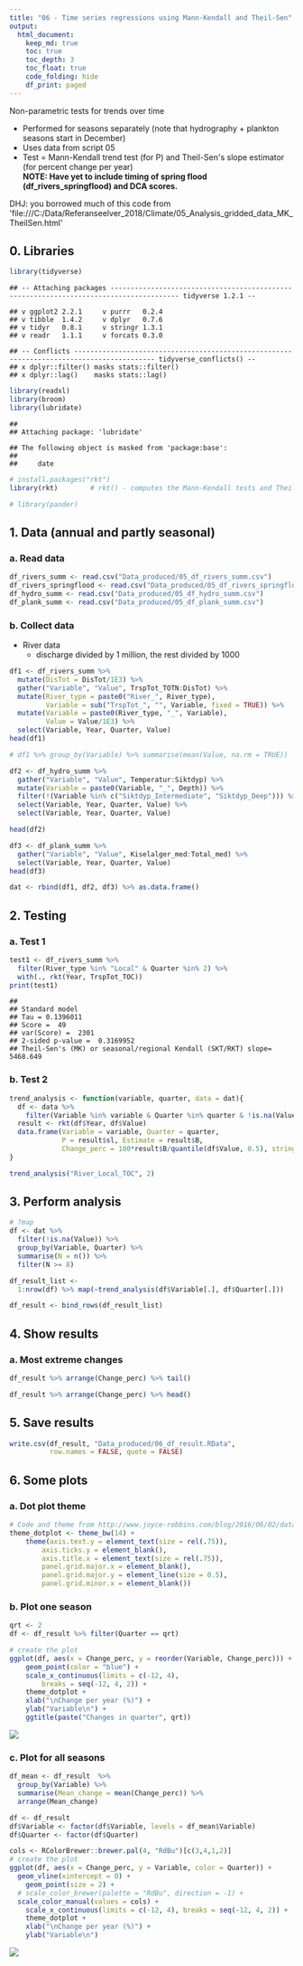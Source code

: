 ```yaml
---
title: "06 - Time series regressions using Mann-Kendall and Theil-Sen"
output: 
  html_document:
    keep_md: true
    toc: true
    toc_depth: 3
    toc_float: true
    code_folding: hide
    df_print: paged   
---
```


Non-parametric tests for trends over time  
* Performed for seasons separately (note that hydrography + plankton seasons start in December)  
* Uses data from script 05  
* Test = Mann-Kendall trend test (for P) and Theil-Sen's slope estimator (for percent change per year)   
__NOTE: Have yet to include timing of spring flood (df_rivers_springflood) and DCA scores.__
  

DHJ: you borrowed much of this code from   'file:///C:/Data/Referanseelver_2018/Climate/05_Analysis_gridded_data_MK_TheilSen.html'    



## 0. Libraries

```r
library(tidyverse)
```

```
## -- Attaching packages --------------------------------------------------------------------------------------- tidyverse 1.2.1 --
```

```
## v ggplot2 2.2.1     v purrr   0.2.4
## v tibble  1.4.2     v dplyr   0.7.6
## v tidyr   0.8.1     v stringr 1.3.1
## v readr   1.1.1     v forcats 0.3.0
```

```
## -- Conflicts ------------------------------------------------------------------------------------------ tidyverse_conflicts() --
## x dplyr::filter() masks stats::filter()
## x dplyr::lag()    masks stats::lag()
```

```r
library(readxl)
library(broom)
library(lubridate)
```

```
## 
## Attaching package: 'lubridate'
```

```
## The following object is masked from 'package:base':
## 
##     date
```

```r
# install.packages("rkt") 
library(rkt)        # rkt() - computes the Mann-Kendall tests and Theil-Sen's slope estimator

# library(pander)
```

## 1. Data (annual and partly seasonal)  
### a. Read data

```r
df_rivers_summ <- read.csv("Data_produced/05_df_rivers_summ.csv")
df_rivers_springflood <- read.csv("Data_produced/05_df_rivers_springflood.csv")
df_hydro_summ <- read.csv("Data_produced/05_df_hydro_summ.csv")
df_plank_summ <- read.csv("Data_produced/05_df_plank_summ.csv")
```

### b. Collect data  
* River data
    + discharge divided by 1 million, the rest divided by 1000

```r
df1 <- df_rivers_summ %>%
  mutate(DisTot = DisTot/1E3) %>%
  gather("Variable", "Value", TrspTot_TOTN:DisTot) %>%
  mutate(River_type = paste0("River_", River_type),
         Variable = sub("TrspTot_", "", Variable, fixed = TRUE)) %>%
  mutate(Variable = paste0(River_type, "_", Variable),
         Value = Value/1E3) %>%
  select(Variable, Year, Quarter, Value)
head(df1)
```

<div data-pagedtable="false">
  <script data-pagedtable-source type="application/json">
{"columns":[{"label":[""],"name":["_rn_"],"type":[""],"align":["left"]},{"label":["Variable"],"name":[1],"type":["chr"],"align":["left"]},{"label":["Year"],"name":[2],"type":["int"],"align":["right"]},{"label":["Quarter"],"name":[3],"type":["int"],"align":["right"]},{"label":["Value"],"name":[4],"type":["dbl"],"align":["right"]}],"data":[{"1":"River_Distant_TOTN","2":"1990","3":"1","4":"444.0407","_rn_":"1"},{"1":"River_Distant_TOTN","2":"1990","3":"2","4":"480.7027","_rn_":"2"},{"1":"River_Distant_TOTN","2":"1990","3":"3","4":"355.3202","_rn_":"3"},{"1":"River_Distant_TOTN","2":"1990","3":"4","4":"327.7417","_rn_":"4"},{"1":"River_Distant_TOTN","2":"1991","3":"1","4":"387.9025","_rn_":"5"},{"1":"River_Distant_TOTN","2":"1991","3":"2","4":"415.8960","_rn_":"6"}],"options":{"columns":{"min":{},"max":[10]},"rows":{"min":[10],"max":[10]},"pages":{}}}
  </script>
</div>

```r
# df1 %>% group_by(Variable) %>% summarise(mean(Value, na.rm = TRUE))

df2 <- df_hydro_summ %>%
  gather("Variable", "Value", Temperatur:Siktdyp) %>%
  mutate(Variable = paste0(Variable, "_", Depth)) %>%
  filter(!(Variable %in% c("Siktdyp_Intermediate", "Siktdyp_Deep"))) %>%
  select(Variable, Year, Quarter, Value) %>%
  select(Variable, Year, Quarter, Value)

head(df2)
```

<div data-pagedtable="false">
  <script data-pagedtable-source type="application/json">
{"columns":[{"label":[""],"name":["_rn_"],"type":[""],"align":["left"]},{"label":["Variable"],"name":[1],"type":["chr"],"align":["left"]},{"label":["Year"],"name":[2],"type":["int"],"align":["right"]},{"label":["Quarter"],"name":[3],"type":["int"],"align":["right"]},{"label":["Value"],"name":[4],"type":["dbl"],"align":["right"]}],"data":[{"1":"Temperatur_Deep","2":"1990","3":"1","4":"6.827000","_rn_":"1"},{"1":"Temperatur_Intermediate","2":"1990","3":"1","4":"6.507000","_rn_":"2"},{"1":"Temperatur_Surface","2":"1990","3":"1","4":"5.990500","_rn_":"3"},{"1":"Temperatur_Deep","2":"1990","3":"2","4":"6.749625","_rn_":"4"},{"1":"Temperatur_Intermediate","2":"1990","3":"2","4":"6.850250","_rn_":"5"},{"1":"Temperatur_Surface","2":"1990","3":"2","4":"7.659833","_rn_":"6"}],"options":{"columns":{"min":{},"max":[10]},"rows":{"min":[10],"max":[10]},"pages":{}}}
  </script>
</div>

```r
df3 <- df_plank_summ %>%
  gather("Variable", "Value", Kiselalger_med:Total_med) %>%
  select(Variable, Year, Quarter, Value)
head(df3)
```

<div data-pagedtable="false">
  <script data-pagedtable-source type="application/json">
{"columns":[{"label":[""],"name":["_rn_"],"type":[""],"align":["left"]},{"label":["Variable"],"name":[1],"type":["chr"],"align":["left"]},{"label":["Year"],"name":[2],"type":["int"],"align":["right"]},{"label":["Quarter"],"name":[3],"type":["int"],"align":["right"]},{"label":["Value"],"name":[4],"type":["int"],"align":["right"]}],"data":[{"1":"Kiselalger_med","2":"1994","3":"1","4":"21050","_rn_":"1"},{"1":"Kiselalger_med","2":"1994","3":"2","4":"1109400","_rn_":"2"},{"1":"Kiselalger_med","2":"1994","3":"3","4":"113800","_rn_":"3"},{"1":"Kiselalger_med","2":"1994","3":"4","4":"183000","_rn_":"4"},{"1":"Kiselalger_med","2":"1995","3":"1","4":"10400","_rn_":"5"},{"1":"Kiselalger_med","2":"1995","3":"2","4":"97100","_rn_":"6"}],"options":{"columns":{"min":{},"max":[10]},"rows":{"min":[10],"max":[10]},"pages":{}}}
  </script>
</div>

```r
dat <- rbind(df1, df2, df3) %>% as.data.frame()
```

## 2. Testing
### a. Test 1  

```r
test1 <- df_rivers_summ %>%
  filter(River_type %in% "Local" & Quarter %in% 2) %>%
  with(., rkt(Year, TrspTot_TOC))
print(test1)
```

```
## 
## Standard model
## Tau = 0.1396011
## Score =  49
## var(Score) =  2301
## 2-sided p-value =  0.3169952
## Theil-Sen's (MK) or seasonal/regional Kendall (SKT/RKT) slope=  5468.649
```

### b. Test 2

```r
trend_analysis <- function(variable, quarter, data = dat){
  df <- data %>%
    filter(Variable %in% variable & Quarter %in% quarter & !is.na(Value))
  result <- rkt(df$Year, df$Value)
  data.frame(Variable = variable, Quarter = quarter, 
             P = result$sl, Estimate = result$B, 
             Change_perc = 100*result$B/quantile(df$Value, 0.5), stringsAsFactors = FALSE)
}

trend_analysis("River_Local_TOC", 2)
```

<div data-pagedtable="false">
  <script data-pagedtable-source type="application/json">
{"columns":[{"label":[""],"name":["_rn_"],"type":[""],"align":["left"]},{"label":["Variable"],"name":[1],"type":["chr"],"align":["left"]},{"label":["Quarter"],"name":[2],"type":["dbl"],"align":["right"]},{"label":["P"],"name":[3],"type":["dbl"],"align":["right"]},{"label":["Estimate"],"name":[4],"type":["dbl"],"align":["right"]},{"label":["Change_perc"],"name":[5],"type":["dbl"],"align":["right"]}],"data":[{"1":"River_Local_TOC","2":"2","3":"0.3169952","4":"5.468649","5":"1.12333","_rn_":"50%"}],"options":{"columns":{"min":{},"max":[10]},"rows":{"min":[10],"max":[10]},"pages":{}}}
  </script>
</div>

## 3. Perform analysis  

```r
# ?map
df <- dat %>%
  filter(!is.na(Value)) %>%
  group_by(Variable, Quarter) %>%
  summarise(N = n()) %>%
  filter(N >= 8)

df_result_list <- 
  1:nrow(df) %>% map(~trend_analysis(df$Variable[.], df$Quarter[.]))

df_result <- bind_rows(df_result_list)
```

## 4. Show results
### a. Most extreme changes

```r
df_result %>% arrange(Change_perc) %>% tail()
```

<div data-pagedtable="false">
  <script data-pagedtable-source type="application/json">
{"columns":[{"label":[""],"name":["_rn_"],"type":[""],"align":["left"]},{"label":["Variable"],"name":[1],"type":["chr"],"align":["left"]},{"label":["Quarter"],"name":[2],"type":["int"],"align":["right"]},{"label":["P"],"name":[3],"type":["dbl"],"align":["right"]},{"label":["Estimate"],"name":[4],"type":["dbl"],"align":["right"]},{"label":["Change_perc"],"name":[5],"type":["dbl"],"align":["right"]}],"data":[{"1":"PON_Deep","2":"1","3":"3.361532e-03","4":"0.02400000","5":"2.962963","_rn_":"283"},{"1":"River_Distant_TOTP","2":"4","3":"5.004145e-02","4":"0.31418007","5":"3.122950","_rn_":"284"},{"1":"PON_Deep","2":"2","3":"4.805464e-03","4":"0.03463318","5":"3.354303","_rn_":"285"},{"1":"POC_Surface","2":"1","3":"4.511266e-06","4":"0.32426666","5":"3.496993","_rn_":"286"},{"1":"POC_Deep","2":"2","3":"5.813974e-04","4":"0.27332808","5":"3.555487","_rn_":"287"},{"1":"POC_Deep","2":"1","3":"6.225244e-05","4":"0.27142857","5":"3.961015","_rn_":"288"}],"options":{"columns":{"min":{},"max":[10]},"rows":{"min":[10],"max":[10]},"pages":{}}}
  </script>
</div>

```r
df_result %>% arrange(Change_perc) %>% head()
```

<div data-pagedtable="false">
  <script data-pagedtable-source type="application/json">
{"columns":[{"label":[""],"name":["_rn_"],"type":[""],"align":["left"]},{"label":["Variable"],"name":[1],"type":["chr"],"align":["left"]},{"label":["Quarter"],"name":[2],"type":["int"],"align":["right"]},{"label":["P"],"name":[3],"type":["dbl"],"align":["right"]},{"label":["Estimate"],"name":[4],"type":["dbl"],"align":["right"]},{"label":["Change_perc"],"name":[5],"type":["dbl"],"align":["right"]}],"data":[{"1":"Dinoflagellater_med","2":"4","3":"1.482216e-05","4":"-5470.000","5":"-11.019339","_rn_":"1"},{"1":"Flagellater_med","2":"2","3":"2.186816e-03","4":"-187587.917","5":"-10.989333","_rn_":"2"},{"1":"Dinoflagellater_med","2":"3","3":"4.016441e-04","4":"-6813.158","5":"-9.084211","_rn_":"3"},{"1":"Total_med","2":"2","3":"3.670769e-03","4":"-199717.500","5":"-9.064101","_rn_":"4"},{"1":"Total_med","2":"1","3":"5.614106e-02","4":"-57248.222","5":"-7.943695","_rn_":"5"},{"1":"Flagellater_med","2":"1","3":"6.283882e-02","4":"-49191.213","5":"-7.684086","_rn_":"6"}],"options":{"columns":{"min":{},"max":[10]},"rows":{"min":[10],"max":[10]},"pages":{}}}
  </script>
</div>

## 5. Save results

```r
write.csv(df_result, "Data_produced/06_df_result.RData",
          row.names = FALSE, quote = FALSE)
```

## 6. Some plots
### a. Dot plot theme

```r
# Code and theme from http://www.joyce-robbins.com/blog/2016/06/02/datavis-with-rdrawing-a-cleveland-dot-plot-with-ggplot2/
theme_dotplot <- theme_bw(14) +
    theme(axis.text.y = element_text(size = rel(.75)),
    	axis.ticks.y = element_blank(),
        axis.title.x = element_text(size = rel(.75)),
        panel.grid.major.x = element_blank(),
        panel.grid.major.y = element_line(size = 0.5),
        panel.grid.minor.x = element_blank())
```

### b. Plot one season

```r
qrt <- 2        
df <- df_result %>% filter(Quarter == qrt) 

# create the plot
ggplot(df, aes(x = Change_perc, y = reorder(Variable, Change_perc))) +
	geom_point(color = "blue") +
	scale_x_continuous(limits = c(-12, 4),
		breaks = seq(-12, 4, 2)) +
	theme_dotplot +
	xlab("\nChange per year (%)") +
	ylab("Variable\n") +
	ggtitle(paste("Changes in quarter", qrt))
```

![](06_Timeseries_regression_Theil-Sen_files/figure-html/unnamed-chunk-10-1.png)<!-- -->


### c. Plot for all seasons

```r
df_mean <- df_result  %>%
  group_by(Variable) %>%
  summarise(Mean_change = mean(Change_perc)) %>%
  arrange(Mean_change)

df <- df_result 
df$Variable <- factor(df$Variable, levels = df_mean$Variable)
df$Quarter <- factor(df$Quarter)

cols <- RColorBrewer::brewer.pal(4, "RdBu")[c(3,4,1,2)]
# create the plot
ggplot(df, aes(x = Change_perc, y = Variable, color = Quarter)) +
  geom_vline(xintercept = 0) +
	geom_point(size = 2) +
  # scale_color_brewer(palette = "RdBu", direction = -1) +
  scale_color_manual(values = cols) +
	scale_x_continuous(limits = c(-12, 4), breaks = seq(-12, 4, 2)) +
	theme_dotplot +
	xlab("\nChange per year (%)") +
	ylab("Variable\n")
```

![](06_Timeseries_regression_Theil-Sen_files/figure-html/unnamed-chunk-11-1.png)<!-- -->

